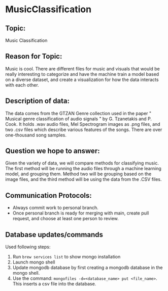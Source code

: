 # MusicClassification

## Topic:
Music Classification
## Reason for Topic:
   Music is cool. There are different files for music and visuals that 
   would be really interesting to categorize and have the machine train a model
   based on a diverse dataset, and create a visualization for how the data interacts
   with each other.
## Description of data:
The data comes from the GTZAN Genre collection used in the paper " Musical genre classification of audio signals " by G. Tzanetakis and P. Cook. It holds .wav audio files, Mel Spectrogram images as .png files, and two .csv files which describe various features of the songs. There are over one-thousand song samples. 
## Question we hope to answer:
Given the variety of data, we will compare methods for classifying music. The first method will 
be running the audio files through a machine learning model, and grouping them. Method two will be grouping based on the image files, and the third method will be using the data from the .CSV files. 
## Communication Protocols: 
- Always commit work to personal branch.
- Once personal branch is ready for merging with main, create pull request, and choose at least one person to review.

## Database updates/commands

Used following steps:

1) Run `brew services list` to show mongo installation
2) Launch mongo shell
3) Update mongodb database by first creating a mongodb database in the mongo shell.
4) Use the command: `mongofiles -d=<database_name> put <file_name>`. This inserts a csv file into the database.






